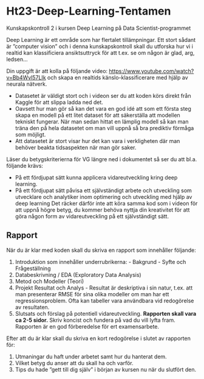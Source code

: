 # Ht23-Deep-Learning-Tentamen
Kunskapskontroll 2 i kursen Deep Learning på Data Scientist-programmet

Deep Learning är ett område som har flertalet tillämpningar. Ett stort sådant är ”computer vision” och i denna kunskapskontroll skall du utforska hur vi i realtid kan klassificiera ansiktsuttryck för att t.ex. se om någon är glad, arg, ledsen… 

Din uppgift är att kolla på följande video: https://www.youtube.com/watch?v=Bb4Wvl57LIk och skapa en realtids känslo-klassificerare med hjälp av neurala nätverk. 
- Datasetet är väldigt stort och i videon ser du att koden körs direkt från Kaggle för att slippa ladda ned det. 
- Oavsett hur man gör så kan det vara en god idé att som ett första steg skapa en modell på ett litet dataset för att säkerställa att modellen tekniskt fungerar. När man sedan hittat en lämplig modell så kan man träna den på hela datasetet om man vill uppnå så bra prediktiv förmåga som möjligt. 
- Att datasetet är stort visar hur det kan vara i verkligheten där man behöver beakta tidsaspekten när man gör saker. 

Läser du betygskriterierna för VG längre ned i dokumentet så ser du att bl.a. följande krävs: 
- På ett fördjupat sätt kunna applicera vidareutveckling kring deep learning. 
- På ett fördjupat sätt påvisa ett självständigt arbete och utveckling som utvecklare och analytiker inom optimering och utveckling med hjälp av deep learning 
Det räcker därför inte att köra samma kod som i videon för att uppnå högre betyg, du kommer behöva nyttja din kreativitet för att göra någon form av vidareutveckling på ett självständigt sätt. 

## Rapport 
När du är klar med koden skall du skriva en rapport som innehåller följande: 
1. Introduktion som innehåller underrubrikerna: - Bakgrund - Syfte och Frågeställning 
2. Databeskrivning / EDA (Exploratory Data Analysis) 
3. Metod och Modeller (Teori) 
4. Projekt Resultat och Analys - Resultat är deskriptiva i sin natur, t.ex. att man presenterar RMSE för sina olika modeller om man har ett regressionsproblem. Ofta kan tabeller vara användbara vid redogörelse av resultaten. 
5. Slutsats och förslag på potentiell vidareutveckling. 
**Rapporten skall vara ca 2-5 sidor.** Skriv koncist och fundera på vad du vill lyfta fram. Rapporten är en god förberedelse för ert examensarbete. 

Efter att du är klar skall du skriva en kort redogörelse i slutet av rapporten för: 
1. Utmaningar du haft under arbetet samt hur du hanterat dem. 
2. Vilket betyg du anser att du skall ha och varför. 
3. Tips du hade ”gett till dig själv” i början av kursen nu när du slutfört den.